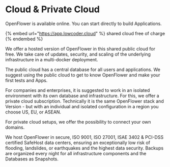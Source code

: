 # Cloud & Private Cloud

OpenFlower is available online. You can start directly to build Applications.

{% embed url="https://app.lowcoder.cloud" %}
shared cloud free of charge
{% endembed %}

We offer a hosted version of OpenFlower in this shared public cloud for free. We take care of updates, security, and scaling of the underlying infrastructure in a multi-docker deployment.

The public cloud has a central database for all users and applications. We suggest using the public cloud to get to know OpenFlower and make your first tests and Apps.

For companies and enterprises, it is suggested to work in an isolated environment with its own database and infrastructure. For this, we offer a private cloud subscription. Technically it is the same OpenFlower stack and Version - but with an individual and isolated configuration in a region you choose US, EU, or ASEAN.

For private cloud setups, we offer the possibility to connect your own domains.

We host OpenFlower in secure, ISO 9001, ISO 27001, ISAE 3402 & PCI-DSS certified SafeHost data centers, ensuring an exceptionally low risk of flooding, landslides, or earthquakes and the highest data security. Backups are organized every night for all infrastructure components and the Databases as Snapshots.
